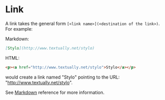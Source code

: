 # Link 

A link takes the general form `[<link name>](<destination of the link>)`. For example: 

Markdown:

``` markdown 
[Stylo](http://www.textually.net/stylo)
```

HTML:

``` html 
<p><a href="http://www.textually.net/stylo">Stylo</a></p>
```

would create a link named "Stylo" pointing to the URL: "http://www.textually.net/stylo".

See  [Markdown](/stylo/documentation/markdown#md-link) reference for more information. 
